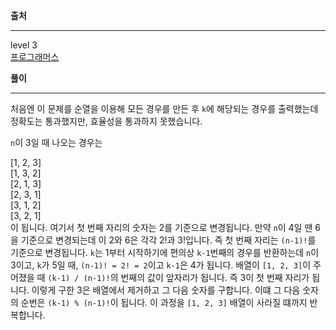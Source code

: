 **출처**<hr>
level 3   
[프로그래머스](https://programmers.co.kr/learn/courses/30/lessons/12936)
<br>

**풀이**<hr>

처음엔 이 문제를 순열을 이용해 모든 경우를 만든 후 `k`에 해당되는 경우를 출력했는데 정확도는 통과했지만, 효율성을 통과하지 못했습니다.

`n`이 3일 때 나오는 경우는

[1, 2, 3]   
[1, 3, 2]   
[2, 1, 3]   
[2, 3, 1]   
[3, 1, 2]   
[3, 2, 1]   
이 됩니다. 여기서 첫 번째 자리의 숫자는 2를 기준으로 변경됩니다. 만약 `n`이 4일 땐 6을 기준으로 변경되는데 이 2와 6은 각각 2!과 3!입니다. 즉 첫 번째 자리는 `(n-1)!`를 기준으로 변경됩니다. `k`는 1부터 시작하기에 편의상 `k-1`번째의 경우를 반환하는데 `n`이 3이고, `k`가 5일 때, `(n-1)! = 2! = 2`이고 `k-1`은 4가 됩니다. 배열이 `[1, 2, 3]`이 주어졌을 때 `(k-1) / (n-1)!`의 번째의 값이 앞자리가 됩니다. 즉 3이 첫 번째 자리가 됩니다. 이렇게 구한 3은 배열에서 제거하고 그 다음 숫자를 구합니다. 이떄 그 다음 숫자의 순번은 `(k-1) % (n-1)!`이 됩니다. 이 과정을 `[1, 2, 3]` 배열이 사라질 떄까지 반복합니다.